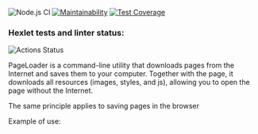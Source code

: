 ![Node.js CI](https://github.com/f1eeman/backend-project-lvl3/workflows/Node.js%20CI/badge.svg?branch=main)
[![Maintainability](https://api.codeclimate.com/v1/badges/69ac0046fcecbdfbfdc4/maintainability)](https://codeclimate.com/github/f1eeman/backend-project-lvl3/maintainability)
[![Test Coverage](https://api.codeclimate.com/v1/badges/69ac0046fcecbdfbfdc4/test_coverage)](https://codeclimate.com/github/f1eeman/backend-project-lvl3/test_coverage)

### Hexlet tests and linter status:
![Actions Status](/workflows/hexlet-check/badge.svg)

PageLoader is a command-line utility that downloads pages from the Internet and saves them to your computer. Together with the page, it downloads all resources (images, styles, and js), allowing you to open the page without the Internet.

The same principle applies to saving pages in the browser

Example of use: